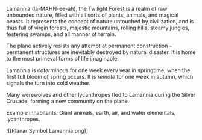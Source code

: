 Lamannia (la-MAHN-ee-ah), the Twilight Forest is a realm of raw unbounded nature, filled with all sorts of plants, animals, and magical beasts. It represents the concept of nature untouched by civilization, and is thus full of virgin forests, majestic mountains, rolling hills, steamy jungles, festering swamps, and all manner of terrain.

The plane actively resists any attempt at permanent construction – permanent structures are inevitably destroyed by natural disaster.  It is home to the most primeval forms of life imaginable.

Lamannia is *coterminous* for one week every year in springtime, when the first full bloom of spring occurs. It is *remote* for one week in autumn, which signals the turn into cold weather.

Many werewolves and other lycanthropes fled to Lamannia during the Silver Crusade, forming a new community on the plane.

Example inhabitants: Giant animals, earth, air, and water elementals, lycanthropes.

![[Planar Symbol Lamannia.png]]